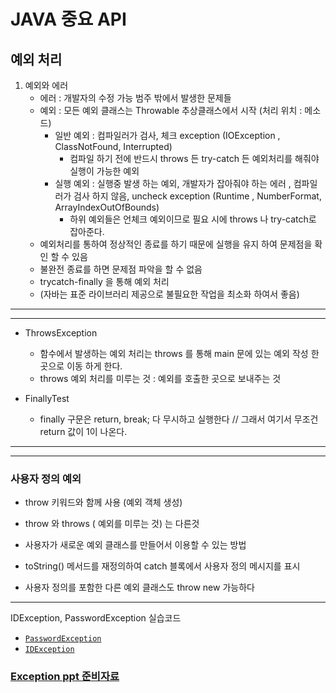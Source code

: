 
# JAVA 중요 API


## 예외 처리

1. 예외와 에러
   - 에러 : 개발자의 수정 가능 범주 밖에서 발생한 문제들
   - 예외 : 모든 예외 클래스는 Throwable 추상클래스에서 시작 (처리 위치 : 메소드)
     - 일반 예외 : 컴파일러가 검사, 체크 exception (IOException , ClassNotFound, Interrupted)
       - 컴파일 하기 전에 반드시 throws 든 try-catch 든 예외처리를 해줘야 실행이 가능한 예외
     - 실행 예외 : 실행중 발생 하는 예외, 개발자가 잡아줘야 하는 에러 , 컴파일러가 검사 하지 않음, uncheck exception (Runtime , NumberFormat, ArrayIndexOutOfBounds)
       - 하위 예외들은 언체크 예외이므로 필요 시에 throws 나 try-catch로 잡아준다.
   - 예외처리를 통하여 정상적인 종료를 하기 때문에 실행을 유지 하여 문제점을 확인 할 수 있음
   - 불완전 종료를 하면 문제점 파악을 할 수 없음
   - trycatch-finally 을 통해 예외 처리
   - (자바는 표준 라이브러리 제공으로 불필요한 작업을 최소화 하여서 좋음)
   
***
***
- ThrowsException 
  - 함수에서 발생하는 예외 처리는 throws 를 통해 main 문에 있는 예외 작성 한 곳으로 이동 하게 한다.
  - throws 예외 처리를 미루는 것 : 예외를 호출한 곳으로 보내주는 것
  

- FinallyTest
  - finally 구문은 return, break; 다 무시하고 실행한다 // 그래서 여기서 무조건 return 값이 1이 나온다.

***
***

### 사용자 정의 예외

- throw 키워드와 함께 사용 (예외 객체 생성)
- throw 와 throws ( 예외를 미루는 것) 는 다른것
- 사용자가 새로운 예외 클래스를 만들어서 이용할 수 있는 방법
- toString() 메서드를 재정의하여 catch 블록에서 사용자 정의 메시지를 표시

- 사용자 정의를 포함한 다른 예외 클래스도 throw new 가능하다


***
IDException, PasswordException 실습코드

- [`PasswordException`](PasswordException)
- [`IDException`](IDException)



###  [**Exception ppt 준비자료**](https://1drv.ms/p/s!Au5yZcP4wBlnhWtTjxLutjr8erLf?e=h9PSh9)

